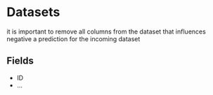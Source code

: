 # Datasets

it is important to remove all columns from the dataset that influences negative a prediction for the incoming dataset

## Fields

* ID 
* ...